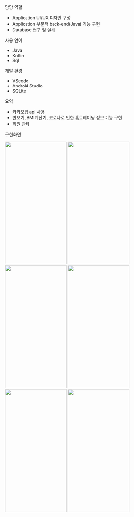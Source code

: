 담당 역할
- Application UI/UX 디자인 구성
- Application 부분적 back-end(Java) 기능 구현
- Database 연구 및 설계

사용 언어 
- Java
- Kotlin
- Sql

개발 환경 
- VScode 
- Android Studio
- SQLite

요약  
- 카카오맵 api 사용
- 만보기, BMI계산기, 코로나로 인한 홈트레이닝 정보 기능 구현
- 회원 관리
  
구현화면


<img src="https://github.com/lwonj/Health_Helper/assets/120168925/c9c9cd2c-89e9-4cd5-87c2-cc3d52a4408f" width="200" height="400"/>
<img src="https://github.com/lwonj/Health_Helper/assets/120168925/d34191bb-8a46-4d60-a4bd-28d38f3f509f" width="200" height="400"/>
<img src="https://github.com/lwonj/Health_Helper/assets/120168925/781060e3-024b-47d3-b7a8-b707af5b4afe" width="200" height="400"/>
<img src="https://github.com/lwonj/Health_Helper/assets/120168925/fcccec02-818e-4be2-aa92-75da1c3659df" width="200" height="400"/>
<img src="https://github.com/lwonj/Health_Helper/assets/120168925/c552cb92-0259-435a-92a5-bf18d893a8c8)" width="200" height="400"/>
<img src="https://github.com/lwonj/Health_Helper/assets/120168925/a07cca56-ea57-44e5-9684-f35d4dbde22a)" width="200" height="400"/>
